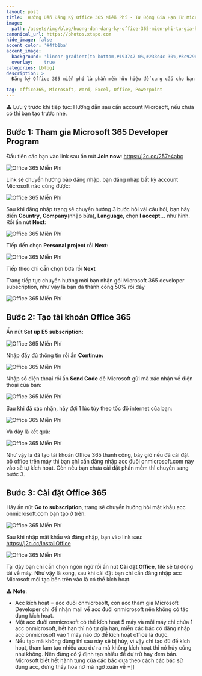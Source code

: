 ```yaml
---
layout: post
title:  Hướng Dẫn Đăng Ký Office 365 Miễn Phí - Tự Động Gia Hạn Từ Microsoft
image:  
  path: /assets/img/blog/huong-dan-dang-ky-office-365-mien-phi-tu-gia-han/dang_ky_office_365_mien_phi_013.jpg
canonical_url: https://photos.xtapo.com
hide_image: false
accent_color: '#4fb1ba'
accent_image:
  background: 'linear-gradient(to bottom,#193747 0%,#233e4c 30%,#3c929e 50%,#d5d5d4 70%,#cdccc8 100%)'
  overlay:    true
categories: [blog]
description: >
  Đăng ký Office 365 miễn phí là phần mềm hữu hiệu để cung cấp cho bạn quyền truy cập vào các công cụ Microsoft Office đã biết ở bất cứ nơi đâu...

tag: office365, Microsoft, Word, Excel, Office, Powerpoint
---
```


⚠ Lưu ý trước khi tiếp tục: Hướng dẫn sau cần account Microsoft, nếu chưa có thì bạn tạo trước nhé.

## Bước 1: Tham gia Microsoft 365 Developer Program  
Đầu tiên các bạn vào link sau ấn nút **Join now**: https://j2c.cc/257e4abc  

![Office 365 Miễn Phí](/assets/img/blog/huong-dan-dang-ky-office-365-mien-phi-tu-gia-han/dang_ky_office_365_mien_phi_012.jpg)  

 Link sẽ chuyển hướng bảo đăng nhập, bạn đăng nhập bất kỳ account Microsoft nào cũng được:  

![Office 365 Miễn Phí](/assets/img/blog/huong-dan-dang-ky-office-365-mien-phi-tu-gia-han/dang_ky_office_365_mien_phi_011.jpg)  

 Sau khi đăng nhập trang sẽ chuyển hướng 3 bước hỏi vài câu hỏi, bạn hãy điền **Country**, **Company**(nhập bừa), **Language**, chọn **I accept...** như hình. Rồi ấn nút **Next**:  

![Office 365 Miễn Phí](/assets/img/blog/huong-dan-dang-ky-office-365-mien-phi-tu-gia-han/dang_ky_office_365_mien_phi_010.jpg)

Tiếp đến chọn **Personal project** rồi **Next:**  

![Office 365 Miễn Phí](/assets/img/blog/huong-dan-dang-ky-office-365-mien-phi-tu-gia-han/dang_ky_office_365_mien_phi_009.jpg)

Tiếp theo chỉ cần chọn bừa rồi **Next**  

Trang tiếp tục chuyển hướng mời bạn nhận gói Microsoft 365 developer subscription, như vậy là bạn đã thành công 50% rồi đấy  

![Office 365 Miễn Phí](/assets/img/blog/huong-dan-dang-ky-office-365-mien-phi-tu-gia-han/dang_ky_office_365_mien_phi_008.jpg)

## Bước 2: Tạo tài khoản Office 365  
Ấn nút **Set up E5 subscription:**

![Office 365 Miễn Phí](/assets/img/blog/huong-dan-dang-ky-office-365-mien-phi-tu-gia-han/dang_ky_office_365_mien_phi_007.jpg)  

Nhập đầy đủ thông tin rồi ấn **Continue:**  

![Office 365 Miễn Phí](/assets/img/blog/huong-dan-dang-ky-office-365-mien-phi-tu-gia-han/dang_ky_office_365_mien_phi_006.jpg)  

Nhập số điện thoại rồi ấn **Send Code** để Microsoft gửi mã xác nhận về điện thoại của bạn:  

![Office 365 Miễn Phí](/assets/img/blog/huong-dan-dang-ky-office-365-mien-phi-tu-gia-han/dang_ky_office_365_mien_phi_005.jpg)

Sau khi đã xác nhận, hãy đợi 1 lúc tùy theo tốc độ internet của bạn:

![Office 365 Miễn Phí](/assets/img/blog/huong-dan-dang-ky-office-365-mien-phi-tu-gia-han/dang_ky_office_365_mien_phi_004.jpg)

Và đây là kết quả:  

![Office 365 Miễn Phí](/assets/img/blog/huong-dan-dang-ky-office-365-mien-phi-tu-gia-han/dang_ky_office_365_mien_phi_003.jpg)

Như vậy là đã tạo tài khoản Office 365 thành công, bây giờ nếu đã cài đặt bộ office trên máy thì bạn chỉ cần đăng nhập acc đuôi onmicrosoft.com này vào sẽ tự kích hoạt. Còn nếu bạn chưa cài đặt phần mềm thì chuyển sang bước 3.  

## Bước 3: Cài đặt Office 365  
Hãy ấn nút **Go to subscription**, trang sẽ chuyển hướng hỏi mật khẩu acc onmicrosoft.com bạn tạo ở trên:  

![Office 365 Miễn Phí](/assets/img/blog/huong-dan-dang-ky-office-365-mien-phi-tu-gia-han/dang_ky_office_365_mien_phi_002.jpg)

Sau khi nhập mật khẩu và đăng nhập, bạn vào link sau: https://j2c.cc/InstallOffice  

![Office 365 Miễn Phí](/assets/img/blog/huong-dan-dang-ky-office-365-mien-phi-tu-gia-han/dang_ky_office_365_mien_phi_001.jpg)

Tại đây bạn chỉ cần chọn ngôn ngữ rồi ấn nút **Cài đặt Office**, file sẽ tự động tải về máy. Như vậy là xong, sau khi cài đặt bạn chỉ cần đăng nhập acc Microsoft mới tạo bên trên vào là có thể kích hoạt.  

⚠ **Note**:
- Acc kích hoạt = acc đuôi onmicrosoft, còn acc tham gia Microsoft Developer chỉ để nhận mail về acc đuôi onmicrosoft nên không có tác dụng kích hoạt.
- Một acc đuôi onmicrosoft có thể kích hoạt 5 máy và mỗi máy chỉ chứa 1 acc onmicrosoft, hết hạn thì nó tự gia hạn, miễn các bác có đăng nhập acc onmicrosoft vào 1 máy nào đó để kích hoạt office là được.
- Nếu tạo mà không dùng thì sau này sẽ bị hủy, vì vậy chỉ tạo đủ để kích hoạt, tham lam tạo nhiều acc dư ra mà không kích hoạt thì nó hủy cũng như không. Nên đừng có ý định tạo nhiều để dự trữ hay đem bán. Microsoft biết hết hành tung của các bác dựa theo cách các bác sử dụng acc, đừng thấy hoa nở mà ngỡ xuân về =]]
